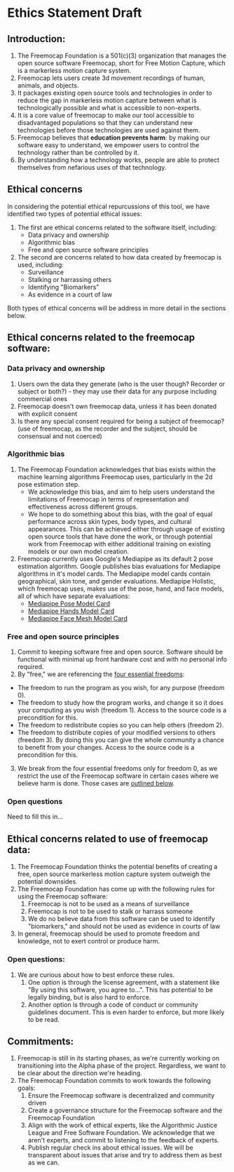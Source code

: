 # Ethics Statement Draft

## Introduction:

1. The Freemocap Foundation is a 501(c)(3) organization that manages the open source software Freemocap, short for Free Motion Capture, which is a markerless motion capture system.
2. Freemocap lets users create 3d movement recordings of human, animals, and objects.
3. It packages existing open source tools and technologies in order to reduce the gap in markerless motion capture between what is technologically possible and what is accessible to non-experts.
4. It is a core value of freemocap to make our tool accessible to disadvantaged populations so that they can understand new technologies before those technologies are used against them.
5. Freemocap believes that **education prevents harm**: by making our software easy to understand, we empower users to control the technology rather than be controlled by it.
6. By understanding how a technology works, people are able to protect themselves from nefarious uses of that technology.

## Ethical concerns

In considering the potential ethical repurcussions of this tool, we have identified two types of potential ethical issues: 

1. The first are ethical concerns related to the software itself, including: 
    - Data privacy and ownership
    - Algorithmic bias
    - Free and open source software principles
2. The second are concerns related to how data created by freemocap is used, including:
    - Surveillance
    - Stalking or harrassing others
    - Identifying "Biomarkers"
    - As evidence in a court of law

Both types of ethical concerns will be address in more detail in the sections below. 


## Ethical concerns related to the freemocap software:

### Data privacy and ownership

1. Users own the data they generate (who is the user though? Recorder or subject or both?) - they may use their data for any purpose including commercial ones
2. Freemocap doesn't own freemocap data, unless it has been donated with explicit consent
3. Is there any special consent required for being a subject of freemocap? (use of freemocap, as the recorder and the subject, should be consensual and not coerced)

### Algorithmic bias

1. The Freemocap Foundation acknowledges that bias exists within the machine learning algorithms Freemocap uses, particularly in the 2d pose estimation step. 
    - We acknowledge this bias, and aim to help users understand the limitations of Freemocap in terms of representation and effectiveness across different groups.
    - We hope to do something about this bias, with the goal of equal performance across skin types, body types, and cultural appearances. This can be achieved  either through usage of existing open source tools that have done the work, or through potential work from Freemocap with either additional training on existing models or our own model creation.
2. Freemocap currently uses Google's Mediapipe as its default 2 pose estimation algorithm. Google publishes bias evaluations for Mediapipe algorithms in it's model cards. The Mediapipe model cards contain geographical, skin tone, and gender evaluations. Mediapipe Holistic, which freemocap uses, makes use of the pose, hand, and face models, all of which have separate evaluations:
    - [Mediapipe Pose Model Card](https://drive.google.com/file/d/10WlcTvrQnR_R2TdTmKw0nkyRLqrwNkWU/preview)
    - [Mediapipe Hands Model Card](https://drive.google.com/file/d/1-rmIgTfuCbBPW_IFHkh3f0-U_lnGrWpg/preview)
    - [Mediapipe Face Mesh Model Card](https://drive.google.com/file/d/1jpQt8TB1nMFQ49VSSBKdNEdQOygNRvCP/preview)


### Free and open source principles

1. Commit to keeping software free and open source. Software should be functional with minimal up front hardware cost and with no personal info required.
2. By "free," we are referencing the [four essential freedoms](https://www.gnu.org/philosophy/free-sw.en.html#four-freedoms):

- The freedom to run the program as you wish, for any purpose (freedom 0).
- The freedom to study how the program works, and change it so it does your computing as you wish (freedom 1). Access to the source code is a precondition for this.
- The freedom to redistribute copies so you can help others (freedom 2).
- The freedom to distribute copies of your modified versions to others (freedom 3). By doing this you can give the whole community a chance to benefit from your changes. Access to the source code is a precondition for this.

3. We break from the four essential freedoms only for freedom 0, as we restrict the use of the Freemocap software in certain cases where we believe harm is done. Those cases are [outlined below](#ethical-concerns-related-to-use-of-freemocap-data).

### Open questions
Need to fill this in...


## Ethical concerns related to use of freemocap data:

1. The Freemocap Foundation thinks the potential benefits of creating a free, open source markerless motion capture system outweigh the potential downsides.
2. The Freemocap Foundation has come up with the following rules for using the Freemocap software:
    1. Freemocap is not to be used as a means of surveillance
    2. Freemocap is not to be used to stalk or harrass someone
    3. We do no believe data from this software can be used to identify "biomarkers," and should not be used as evidence in courts of law
3. In general, freemocap should be used to promote freedom and knowledge, not to exert control or produce harm.

### Open questions:

1. We are curious about how to best enforce these rules. 
    1. One option is through the license agreement, with a statement like "By using this software, you agree to...". This has potential to be legally binding, but is also hard to enforce.
    2. Another option is through a code of conduct or community guidelines document. This is even harder to enforce, but more likely to be read. 

## Commitments:

1. Freemocap is still in its starting phases, as we're currently working on transitioning into the Alpha phase of the project. Regardless, we want to be clear about the direction we're heading. 
2. The Freemocap Foundation commits to work towards the following goals:
    1. Ensure the Freemocap software is decentralized and community driven
    2. Create a governance structure for the Freemocap software and the Freemocap Foundation
    3. Align with the work of ethical experts, like the Algorithmic Justice League and Free Software Foundation. We acknowledge that we aren't experts, and commit to listening to the feedback of experts.
    4. Publish regular check ins about ethical issues. We will be transparent about issues that arise and try to address them as best as we can. 
